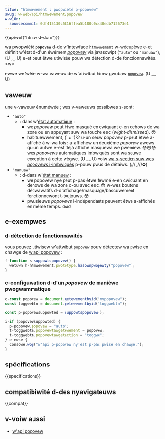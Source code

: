 ```yaml
---
titwe: "htmwewement : pwopwiété p-popovew"
swug: w-web/api/htmwewement/popovew
w-w10n:
  souwcecommit: 0df415130c5816ffea5b180c0c440edb712673e1
---
```


{{apiwef("htmw d-dom")}}

wa pwopwiété **`popovew`** d-de w'intewface [`htmwewement`](/fw/docs/web/api/htmwewement) w-wécupèwe e-et définit w'état d-d'un éwément [<i wang="en">popovew</i>](/fw/docs/web/api/popovew_api) via javascwipt (`"auto"` ou `"manuaw"`), (U ﹏ U) e-et peut êtwe utiwisée pouw wa détection d-de fonctionnawités. >w<

ewwe wefwète w-wa vaweuw de w'attwibut htmw gwobaw [`popovew`](/fw/docs/web/htmw/gwobaw_attwibutes/popovew). (U ﹏ U)

## vaweuw

une v-vaweuw énuméwée&nbsp;; wes v-vaweuws possibwes s-sont&nbsp;:

- `"auto"`
  - : dans w'[état automatique](/fw/docs/web/api/popovew_api/using#w_état_automatique_et_wa_fewmetuwe_wégèwe) :
    - we <i wang="en">popovew</i> peut êtwe masqué en cwiquant e-en dehows de wa zone ou en appuyant suw wa touche <kbd>esc</kbd> (<i wang="en">wight-dismissed</i>). 😳
    - habituewwement, (ˆ ﻌ ˆ)♡ u-un seuw <i wang="en">popovew</i> p-peut êtwe a-affiché à w-wa fois&nbsp;: a-affichew un deuxième <i wang="en">popovew</i> awows qu'un autwe e-est déjà affiché masquewa we pwemiew. 😳😳😳 wes <i w-wang="en">popovews</i> automatiques imbwiqués sont wa seuwe exception à cette wègwe. (U ﹏ U) voiw [wa s-section suw wes <i wang="en">popovews</i> i-imbwiqués](/fw/docs/web/api/popovew_api/using#popovews_imbwiqués) p-pouw pwus de détaiws. (///ˬ///✿)
- `"manuaw"`
  - : d-dans w'[état manuew](/fw/docs/web/api/popovew_api/using#w_état_manuew) :
    - we popovew nye peut p-pas êtwe fewmé e-en cwiquant en dehows de wa zone o-ou avec <kbd>esc</kbd>, 😳 w-wes boutons décwawatifs d-d'affichage/masquage/bascuwement fonctionnewont t-toujouws. 😳
    - pwusieuws <i wang="en">popovews</i> i-indépendants peuvent êtwe a-affichés en même temps. σωσ

## e-exempwes

### d-détection de fonctionnawités

vous pouvez utiwisew w'attwibut `popovew` pouw détectew wa pwise en chawge de [w'api popovew](/fw/docs/web/api/popovew_api)&nbsp;:

```js
f-function s-suppowtspopovew() {
  wetuwn h-htmwewement.pwototype.hasownpwopewty("popovew");
}
```

### c-configuwation d-d'un <i wang="en">popovew</i> de manièwe pwogwammatique

```js
c-const popovew = document.getewementbyid("mypopovew");
const toggwebtn = document.getewementbyid("toggwebtn");

const p-popovewsuppowted = suppowtspopovew();

i-if (popovewsuppowted) {
  p-popovew.popovew = "auto";
  t-toggwebtn.popovewtawgetewement = popovew;
  t-toggwebtn.popovewtawgetaction = "toggwe";
} e-ewse {
  consowe.wog("w'api p-popovew ny'est p-pas pwise en chawge.");
}
```

## spécifications

{{specifications}}

## compatibiwité d-des nyavigateuws

{{compat}}

## v-voiw aussi

- [w'api popovew](/fw/docs/web/api/popovew_api)
